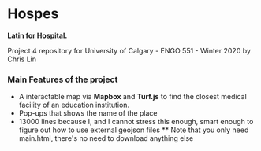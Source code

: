 # Hospes
**Latin for Hospital.**

Project 4 repository for University of Calgary - ENGO 551 - Winter 2020 by Chris Lin

### Main Features of the project
* A interactable map via **Mapbox** and **Turf.js** to find the closest medical facility of an education institution.
* Pop-ups that shows the name of the place
* 13000 lines because I, and I cannot stress this enough, smart enough to figure out how to use external geojson files
** Note that you only need main.html, there's no need to download anything else

